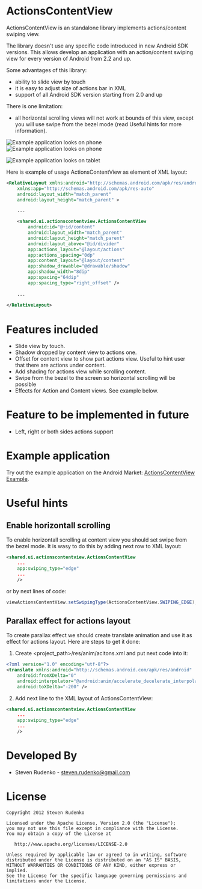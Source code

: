 ActionsContentView
===================

ActionsContentView is an standalone library implements actions/content swiping view.

The library doesn't use any specific code introduced in new Android SDK versions. This allows develop an application with an action/content swiping view for every version of Android from 2.2 and up.

Some advantages of this library:

* ability to slide view by touch
* it is easy to adjust size of actions bar in XML
* support of all Android SDK version starting from 2.0 and up

There is one limitation:

* all horizontal scrolling views will not work at bounds of this view, except you will use swipe from the bezel mode (read Useful hints for more information).


![Example application looks on phone][1]![Example application looks on phone][2]

![Example application looks on tablet][3]

Here is example of usage ActionsContentView as element of XML layout:
```xml
<RelativeLayout xmlns:android="http://schemas.android.com/apk/res/android"
    xmlns:app="http://schemas.android.com/apk/res-auto"
    android:layout_width="match_parent"
    android:layout_height="match_parent" >

    ...

    <shared.ui.actionscontentview.ActionsContentView
        android:id="@+id/content"
        android:layout_width="match_parent"
        android:layout_height="match_parent"
        android:layout_above="@id/divider"
        app:actions_layout="@layout/actions"
        app:actions_spacing="0dp"
        app:content_layout="@layout/content"
        app:shadow_drawable="@drawable/shadow"
        app:shadow_width="8dip"
        app:spacing="64dip"
        app:spacing_type="right_offset" />
    
    ...
   
</RelativeLayout>
```

Features included
============
* Slide view by touch.
* Shadow dropped by content view to actions one.
* Offset for content view to show part actions view. Useful to hint user that there are actions under content.
* Add shading for actions view while scrolling content.
* Swipe from the bezel to the screen so horizontal scrolling will be possible
* Effects for Action and Content views. See example below.

Feature to be implemented in future
============
* Left, right or both sides actions support

Example application
============
Try out the example application on the Android Market: [ActionsContentView Example][4].

Useful hints
============

Enable horizontall scrolling
-------------
To enable horizontall scrolling at content view you should set swipe from the bezel mode.
It is wasy to do this by adding next row to XML layout:
```xml
<shared.ui.actionscontentview.ActionsContentView
    ...
    app:swiping_type="edge"
    ...
    />
```

or by next lines of code:
```java
viewActionsContentView.setSwipingType(ActionsContentView.SWIPING_EDGE);
```


Parallax effect for actions layout
-------------
To create parallax effect we should create translate animation and use it as effect for actions layout.
Here are steps to get it done:
1. Create <project_path>/res/anim/acitons.xml and put next code into it:
```xml
<?xml version="1.0" encoding="utf-8"?>
<translate xmlns:android="http://schemas.android.com/apk/res/android"
    android:fromXDelta="0"
    android:interpolator="@android:anim/accelerate_decelerate_interpolator"
    android:toXDelta="-200" />
```

2. Add next line to the XML layout of ActionsContentView:
```xml
<shared.ui.actionscontentview.ActionsContentView
    ...
    app:swiping_type="edge"
    ...
    />
```

Developed By
============

* Steven Rudenko - <steven.rudenko@gmail.com>



License
=======

    Copyright 2012 Steven Rudenko

    Licensed under the Apache License, Version 2.0 (the "License");
    you may not use this file except in compliance with the License.
    You may obtain a copy of the License at

       http://www.apache.org/licenses/LICENSE-2.0

    Unless required by applicable law or agreed to in writing, software
    distributed under the License is distributed on an "AS IS" BASIS,
    WITHOUT WARRANTIES OR CONDITIONS OF ANY KIND, either express or implied.
    See the License for the specific language governing permissions and
    limitations under the License.




 [1]: http://lh3.ggpht.com/LSmwlk83O_BZciUXNmqgEWcBKzCKK17YCS-Gmv2_VnPnMYbpK4NVSuaaCWD45R8-dW3g
 [2]: http://lh6.ggpht.com/oybOlHn0z9uFMj58s-gRiwICQydFhB5lFGY9cx0qCAQNDm19E8EM2iWyfMTzkTPBKuMY
 [3]: http://lh4.ggpht.com/gjSc5WXfxL2hZqq6Rno0Byx3nHEf7-n4G8ceDV3BC0e4wm2RpFxC7I8VMPgSA9fvKyw
 [4]: http://play.google.com/store/apps/details?id=sample.actionscontentview
